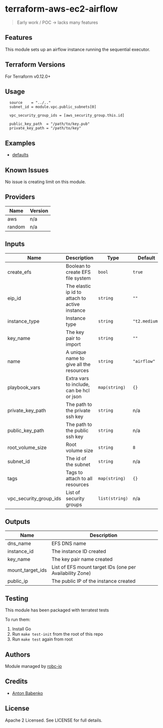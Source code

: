 # terraform-aws-ec2-airflow

> Early work / POC -> lacks many features

## Features

This module sets up an airflow instance running the sequential executor.

## Terraform Versions

For Terraform v0.12.0+

## Usage

```
  source    = "../.."
  subnet_id = module.vpc.public_subnets[0]

  vpc_security_group_ids = [aws_security_group.this.id]

  public_key_path  = "/path/to/key.pub"
  private_key_path = "/path/to/key"
  ```
## Examples

- [defaults](https://github.com/robc-io/terraform-aws-ec2-airflow/tree/master/examples/defaults)

## Known  Issues
No issue is creating limit on this module.

<!-- BEGINNING OF PRE-COMMIT-TERRAFORM DOCS HOOK -->
## Providers

| Name | Version |
|------|---------|
| aws | n/a |
| random | n/a |

## Inputs

| Name | Description | Type | Default | Required |
|------|-------------|------|---------|:-----:|
| create\_efs | Boolean to create EFS file system | `bool` | `true` | no |
| eip\_id | The elastic ip id to attach to active instance | `string` | `""` | no |
| instance\_type | Instance type | `string` | `"t2.medium"` | no |
| key\_name | The key pair to import | `string` | `""` | no |
| name | A unique name to give all the resources | `string` | `"airflow"` | no |
| playbook\_vars | Extra vars to include, can be hcl or json | `map(string)` | `{}` | no |
| private\_key\_path | The path to the private ssh key | `string` | n/a | yes |
| public\_key\_path | The path to the public ssh key | `string` | n/a | yes |
| root\_volume\_size | Root volume size | `string` | `8` | no |
| subnet\_id | The id of the subnet | `string` | n/a | yes |
| tags | Tags to attach to all resources | `map(string)` | `{}` | no |
| vpc\_security\_group\_ids | List of security groups | `list(string)` | n/a | yes |

## Outputs

| Name | Description |
|------|-------------|
| dns\_name | EFS DNS name |
| instance\_id | The instance ID created |
| key\_name | The key pair name created |
| mount\_target\_ids | List of EFS mount target IDs (one per Availability Zone) |
| public\_ip | The public IP of the instance created |

<!-- END OF PRE-COMMIT-TERRAFORM DOCS HOOK -->

## Testing
This module has been packaged with terratest tests

To run them:

1. Install Go
2. Run `make test-init` from the root of this repo
3. Run `make test` again from root

## Authors

Module managed by [robc-io](github.com/robc-io)

## Credits

- [Anton Babenko](https://github.com/antonbabenko)

## License

Apache 2 Licensed. See LICENSE for full details.